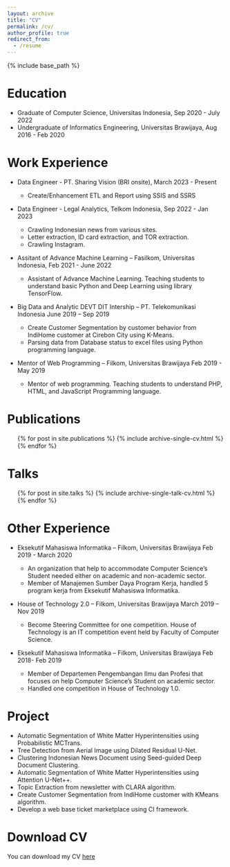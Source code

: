 ```yaml
---
layout: archive
title: "CV"
permalink: /cv/
author_profile: true
redirect_from:
  - /resume
---
```


{% include base_path %}

Education
======
* Graduate of Computer Science, Universitas Indonesia, Sep 2020 - July 2022
* Undergraduate of Informatics Engineering, Universitas Brawijaya, Aug 2016 - Feb 2020

Work Experience
======
* Data Engineer - PT. Sharing Vision (BRI onsite), March 2023 - Present
  * Create/Enhancement ETL and Report using SSIS and SSRS

* Data Engineer - Legal Analytics, Telkom Indonesia, Sep 2022 - Jan 2023
  * Crawling Indonesian news from various sites.
  * Letter extraction, ID card extraction, and TOR extraction.
  * Crawling Instagram.

* Assitant of Advance Machine Learning – Fasilkom, Universitas Indonesia, Feb 2021 - June 2022
  * Assistant of Advance Machine Learning. Teaching students to understand basic Python and Deep Learning using library TensorFlow.

* Big Data and Analytic DEVT DIT Intership – PT. Telekomunikasi Indonesia June 2019 – Sep 2019
  * Create Customer Segmentation by customer behavior from IndiHome customer at Cirebon City using K-Means.
  * Parsing data from Database status to excel files using Python programming language.

* Mentor of Web Programming – Filkom, Universitas Brawijaya Feb 2019 - May 2019
  * Mentor of web programming. Teaching students to understand PHP, HTML, and JavaScript Programming language.

Publications
======
  <ul>{% for post in site.publications %}
    {% include archive-single-cv.html %}
  {% endfor %}</ul>

Talks
======
  <ul>{% for post in site.talks %}
    {% include archive-single-talk-cv.html %}
  {% endfor %}</ul>

Other Experience
======
* Eksekutif Mahasiswa Informatika – Filkom, Universitas Brawijaya Feb 2019 - March 2020
  * An organization that help to accommodate Computer Science’s Student needed either on academic and non-academic sector.
  * Member of Manajemen Sumber Daya Program Kerja, handled 5 program kerja from Eksekutif Mahasiswa Informatika.

* House of Technology 2.0 – Filkom, Universitas Brawijaya March 2019 – Nov 2019
  * Become Steering Committee for one competition. House of Technology is an IT competition event held by Faculty of Computer Science.

* Eksekutif Mahasiswa Informatika – Filkom, Universitas Brawijaya Feb 2018- Feb 2019
  * Member of Departemen Pengembangan Ilmu dan Profesi that focuses on help Computer Science’s Student on academic sector.
  * Handled one competition in House of Technology 1.0.

Project
======
* Automatic Segmentation of White Matter Hyperintensities using Probabilistic MCTrans.
* Tree Detection from Aerial Image using Dilated Residual U-Net.
* Clustering Indonesian News Document using Seed-guided Deep Document Clustering.
* Automatic Segmentation of White Matter Hyperintensities using Attention U-Net++.
* Topic Extraction from newsletter with CLARA algorithm.
* Create Customer Segmentation from IndiHome customer with KMeans algorithm.
* Develop a web base ticket marketplace using CI framework.

Download CV
======
You can download my CV [here](https://github.com/rizalmaulanaa/rizalmaulanaa.github.io/blob/master/files/CV_Rizal_Maulana.pdf)

<!-- Teaching
======
  <ul>{% for post in site.teaching %}
    {% include archive-single-cv.html %}
  {% endfor %}</ul> -->
